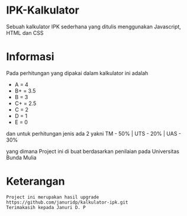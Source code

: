 # IPK-Kalkulator
Sebuah kalkulator IPK sederhana yang ditulis menggunakan Javascript, HTML dan CSS

# Informasi
Pada perhitungan yang dipakai dalam kalkulator ini adalah
- A  = 4
- B+ = 3.5
- B  = 3
- C+ = 2.5
- C  = 2
- D  = 1
- E  = 0

dan untuk perhitungan jenis ada 2 yakni
TM - 50% | UTS - 20% | UAS - 30%

yang dimana Project ini di buat berdasarkan penilaian pada Universitas Bunda Mulia

# Keterangan
```text
Project ini merupakan hasil upgrade https://github.com/januridp/kalkulator-ipk.git
Terimakasih kepada Januri D. P
```
